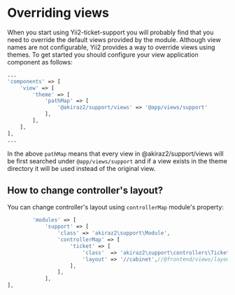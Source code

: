 # Overriding views

When you start using Yii2-ticket-support you will probably find that you need to override the default views provided by the module.
Although view names are not configurable, Yii2 provides a way to override views using themes. To get started you should
configure your view application component as follows:

```php
...
'components' => [
    'view' => [
        'theme' => [
            'pathMap' => [
                '@akiraz2/support/views' => '@app/views/support'
            ],
        ],
    ],
],
...
```

In the above `pathMap` means that every view in @akiraz2/support/views will be first searched under `@app/views/support` and
if a view exists in the theme directory it will be used instead of the original view.

## How to change controller's layout?

You can change controller's layout using `controllerMap` module's property:

```php
        'modules' => [
            'support' => [
                'class' => 'akiraz2\support\Module',
                'controllerMap' => [
                    'ticket' => [
                        'class'  => 'akiraz2\support\controllers\TicketController',
                        'layout' => '//cabinet',//@frontend/views/layouts/cabinet
                    ],
                ],
            ],
],
```